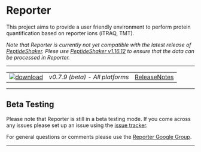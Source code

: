 # Reporter #

This project aims to provide a user friendly environment to perform protein quantification based on reporter ions (iTRAQ, TMT).

_Note that Reporter is currently not yet compatible with the latest release of [PeptideShaker](http://compomics.github.io/projects/peptide-shaker.html). Plese use [PeptideShaker v1.16.12](http://genesis.ugent.be/maven2/eu/isas/peptideshaker/PeptideShaker/1.16.12/PeptideShaker-1.16.12.zip) to ensure that the data can be processed in Reporter._

---

|   |   |   |
| :------------------------- | :---------------: | :--: |
| [![download](https://github.com/compomics/reporter/wiki/images/download_button.png)](http://genesis.ugent.be/maven2/eu/isas/reporter/Reporter/0.7.9/Reporter-0.7.9.zip) | *v0.7.9 (beta) - All platforms* | [ReleaseNotes](https://github.com/compomics/reporter/wiki/ReleaseNotes) |

---

## Beta Testing ##

Please note that Reporter is still in a beta testing mode. If you come across any issues please set up an issue using the [issue tracker](https://github.com/compomics/reporter/issues).

For general questions or comments please use the [Reporter Google Group](https://groups.google.com/forum/#!forum/reporter_software).

---
